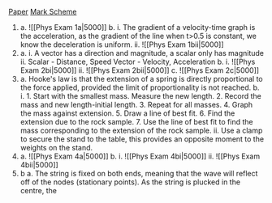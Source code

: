 [Paper](https://www.physicsandmathstutor.com/pdf-pages/?pdf=https%3A%2F%2Fpmt.physicsandmathstutor.com%2Fdownload%2FPhysics%2FA-level%2FPast-Papers%2FAQA-Old%2FUnit-2%2FJanuary%25202009%2520QP%2520-%2520Unit%25202%2520AQA%2520Physics%2520A-level.pdf)
[Mark Scheme](https://www.physicsandmathstutor.com/pdf-pages/?pdf=https%3A%2F%2Fpmt.physicsandmathstutor.com%2Fdownload%2FPhysics%2FA-level%2FPast-Papers%2FAQA-Old%2FUnit-2%2FJanuary%25202009%2520MS%2520-%2520Unit%25202%2520AQA%2520Physics%2520A-level.pdf)

1. 
	a. 
			![[Phys Exam 1a|5000]]
	b.
		i.
			The gradient of a velocity-time graph is the acceleration, as the gradient of the line when t>0.5 is constant, we know the deceleration is uniform.
		ii.
				![[Phys Exam 1bii|5000]]
1. 
	a.
		i.
			A vector has a direction and magnitude, a scalar only has magnitude
		ii.
			Scalar - Distance, Speed
			Vector - Velocity,  Acceleration
	b.
		i.
			![[Phys Exam 2bi|5000]]
		ii.
			![[Phys Exam 2bii|5000]]
	c.
		![[Phys Exam 2c|5000]]
3. 
	a.
		Hooke's law is that the extension of a spring is directly proportional to the force applied, provided the limit of proportionality is not reached.
	b.
		i.
			1. Start with the smallest mass. Measure the new length.
			2. Record the mass and new length-initial length.
			3. Repeat for all masses.
			4. Graph the mass against extension.
			5. Draw a line of best fit.
			6. Find the extension due to the rock sample.
			7. Use the line of best fit to find the mass corresponding to the extension of the rock sample.
		ii.
			Use a clamp to secure the stand to the table, this provides an opposite moment to the weights on the stand.
4. 
	a.
		![[Phys Exam 4a|5000]]
	b.
		i.
			![[Phys Exam 4bi|5000]]
		ii.
			![[Phys Exam 4bii|5000]]
5. b
	a.
		The string is fixed on both ends, meaning that the wave will reflect off of the nodes (stationary points). As the string is plucked in the centre, the 